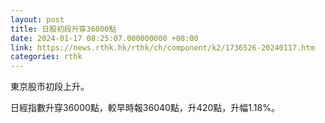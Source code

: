```yaml
---
layout: post
title: 日股初段升穿36000點
date: 2024-01-17 08:25:07.000000000 +08:00
link: https://news.rthk.hk/rthk/ch/component/k2/1736526-20240117.htm
categories: rthk
---
```


東京股市初段上升。

日經指數升穿36000點，較早時報36040點，升420點，升幅1.18%。
